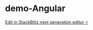 # demo-Angular

[Edit in StackBlitz next generation editor ⚡️](https://stackblitz.com/~/github.com/ShivamThapa243/demo-Angular)